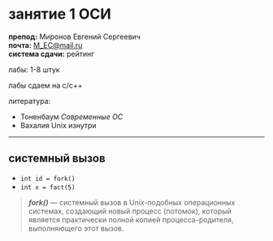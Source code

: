 # занятие 1 ОСИ

**препод:** Миронов Евгений Сергеевич \
**почта:** M_EC@mail.ru \
**система сдачи:** рейтинг

лабы: 1-8 штук

лабы сдаем на c/c++

литература:
- Тоненбаум *Современные ОС*
- Вахалия Unix изнутри

---


## системный вызов

- `int id = fork()`
- `int x = fact(5)`

> ***fork()*** — системный вызов в Unix-подобных 
операционных системах, создающий новый процесс (потомок), 
который является практически полной копией 
процесса-родителя, выполняющего этот вызов.


